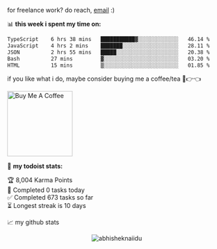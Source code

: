 for freelance work? do reach, [email](mailto:abhishknads.work@gmail.com) :)

📊 **this week i spent my time on:**
<!--START_SECTION:waka-->

```txt
TypeScript    6 hrs 38 mins   ███████████▓░░░░░░░░░░░░░   46.14 %
JavaScript    4 hrs 2 mins    ███████░░░░░░░░░░░░░░░░░░   28.11 %
JSON          2 hrs 55 mins   █████░░░░░░░░░░░░░░░░░░░░   20.38 %
Bash          27 mins         ▓░░░░░░░░░░░░░░░░░░░░░░░░   03.20 %
HTML          15 mins         ▒░░░░░░░░░░░░░░░░░░░░░░░░   01.85 %
```

<!--END_SECTION:waka-->

if you like what i do, maybe consider buying me a coffee/tea 🥺👉👈

<a href="https://www.buymeacoffee.com/abhisheknaiidu" target="_blank"><img src="https://cdn.buymeacoffee.com/buttons/v2/default-red.png" alt="Buy Me A Coffee" width="150" ></a>

🚧 **my todoist stats:**
<!-- TODO-IST:START -->
🏆  8,004 Karma Points           
🌸  Completed 0 tasks today           
✅  Completed 673 tasks so far           
⏳  Longest streak is 10 days
<!-- TODO-IST:END -->


📈 my github stats

<p align="center"> <img src="https://github-readme-stats.vercel.app/api?username=abhisheknaiidu&show_icons=true&theme=gotham" alt="abhisheknaiidu" />




